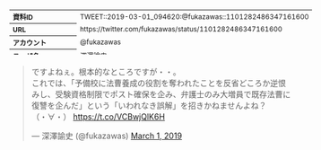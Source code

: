 <table style="font-size: 9pt; width: 610px; margin-bottom: 20px; height: 80px;">
<tbody>
    <tr>
        <th align=left>資料ID</th>
        <td align=left>TWEET::2019-03-01_094620:@fukazawas::1101282486347161600</td>
    </tr>
    <tr>
        <th align=left>URL</th>
        <td align=left>https://twitter.com/fukazawas/status/1101282486347161600</td>
    </tr>
    <tr>
        <th align=left>アカウント</th>
        <td align=left>@fukazawas</td>
    </tr>
    <tr>
        <th align=left>ユーザ名</th>
        <td align=left>深澤諭史</td>
    </tr>
    <tr>
        <th align=left>ツイートの記録日時</th>
        <td align=left>created_at 2022-08-24_1050</td>
    </tr>
</tbody>
</table>
<blockquote class="twitter-tweet" data-width="450"  data-lang="ja"><p lang="ja" dir="ltr">ですよねぇ。根本的なところですが・・。<br>これでは、「予備校に法曹養成の役割を奪われたことを反省どころか逆恨みし、受験資格制限でポスト確保を企み、弁護士のみ大増員で既存法曹に復讐を企んだ」という「いわれなき誤解」を招きかねませんよね？<br>（・∀・） <a href="https://t.co/VCBwjQlK6H">https://t.co/VCBwjQlK6H</a></p>&mdash; 深澤諭史 (@fukazawas) <a href="https://twitter.com/fukazawas/status/1101282486347161600?ref_src=twsrc%5Etfw">March 1, 2019</a></blockquote>
<script async src="https://platform.twitter.com/widgets.js" charset="utf-8"></script>


